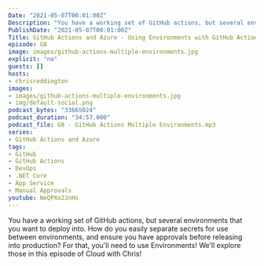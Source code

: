 ```yaml
---
Date: "2021-05-07T00:01:00Z"
Description: "You have a working set of GitHub actions, but several environments that you want to deploy into. How do you easily separate secrets for use between environments, and ensure you have approvals before releasing into production? For that, you'll need to use Environments! We'll explore those in this episode of Cloud with Chris!"
PublishDate: "2021-05-07T00:01:00Z"
Title: GitHub Actions and Azure - Using Environments with GitHub Actions
episode: G8
image: images/github-actions-multiple-environments.jpg
explicit: "no"
guests: []
hosts:
- chrisreddington
images:
- images/github-actions-multiple-environments.jpg
- img/default-social.png
podcast_bytes: "33665024"
podcast_duration: "34:57.000"
podcast_file: G8 - GitHub Actions Multiple Environments.mp3
series:
- GitHub Actions and Azure
tags:
- GitHub
- GitHub Actions
- DevOps
- .NET Core
- App Service
- Manual Approvals
youtube: NeQPXo2JnHs
---
```

You have a working set of GitHub actions, but several environments that you want to deploy into. How do you easily separate secrets for use between environments, and ensure you have approvals before releasing into production? For that, you'll need to use Environments! We'll explore those in this episode of Cloud with Chris!